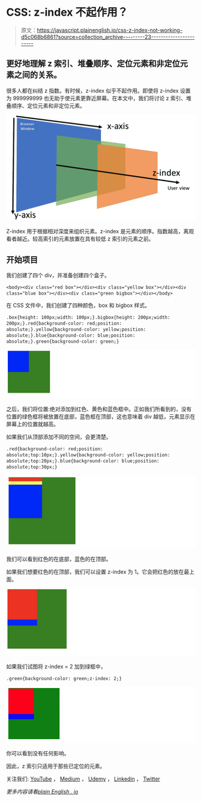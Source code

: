 # CSS: z-index 不起作用？

> 原文：<https://javascript.plainenglish.io/css-z-index-not-working-d5c068b6861?source=collection_archive---------23----------------------->

## 更好地理解 z 索引、堆叠顺序、定位元素和非定位元素之间的关系。

很多人都在纠结 z 指数。有时候，z-index 似乎不起作用。即使将 z-index 设置为 999999999 也无助于使元素更靠近屏幕。在本文中，我们将讨论 z 索引、堆叠顺序、定位元素和非定位元素。

![](img/8f1c15e640946948b7e7d6cba7941407.png)

Z-index 用于根据相对深度来组织元素。z-index 是元素的顺序。指数越高，离观看者越近。较高索引的元素放置在具有较低 z 索引的元素之前。

## 开始项目

我们创建了四个 div，并准备创建四个盒子。

```
<body><div class="red box"></div><div class="yellow box"></div><div class="blue box"></div><div class="green bigbox"></div></body>
```

在 CSS 文件中，我们创建了四种颜色，box 和 bigbox 样式。

```
.box{height: 100px;width: 100px;}.bigbox{height: 200px;width: 200px;}.red{background-color: red;position: absolute;}.yellow{background-color: yellow;position: absolute;}.blue{background-color: blue;position: absolute;}.green{background-color: green;}
```

![](img/f5105b8b712e80b978866ac537fe9629.png)

之后，我们将位置:绝对添加到红色、黄色和蓝色框中。正如我们所看到的，没有位置的绿色框将被放置在底部，蓝色框在顶部，这也意味着 div 越低，元素显示在屏幕上的位置就越高。

如果我们从顶部添加不同的空间，会更清楚。

```
.red{background-color: red;position: absolute;top:10px;}.yellow{background-color: yellow;position: absolute;top:20px;}.blue{background-color: blue;position: absolute;top:30px;}
```

![](img/924e760207dace3dfc991cccfd0a1afb.png)

我们可以看到红色的在底部，蓝色的在顶部。

如果我们想要红色的在顶部，我们可以设置 z-index 为 1。它会把红色的放在最上面。

![](img/87872ebaedd0e57026edd5761a74202b.png)

如果我们试图将 z-index = 2 加到绿框中，

```
.green{background-color: green;z-index: 2;}
```

![](img/412d291318ade265b8a036a5b6ebc855.png)

你可以看到没有任何影响。

因此，z 索引只适用于那些已定位的元素。

关注我们: [YouTube](https://www.youtube.com/channel/UCu4-4FnutvSHVo9WHvq80Ww?sub_confirmation=1) ， [Medium](https://ckmobile.medium.com/) ， [Udemy](https://www.udemy.com/user/cyruschan2/) ， [Linkedin](https://www.linkedin.com/company/ckmobi/) ， [Twitter](https://twitter.com/ckmobilejavasc1)

*更多内容请看*[*plain English . io*](http://plainenglish.io/)